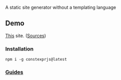 A static site generator without a templating language

## Demo

[This](http://knmw.link) site. ([Sources](https://github.com/amokfa/knmw.link.src))

### Installation

    npm i -g constexprjs@latest

### [Guides](https://knmw.link/tags/constexpr.js.html)
